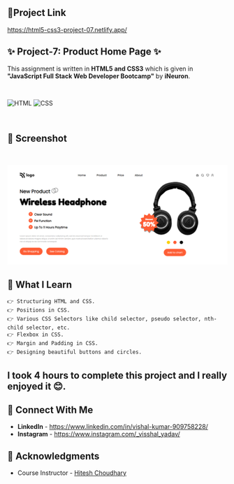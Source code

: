 ## 🔗Project Link
https://html5-css3-project-07.netlify.app/


## ✨ Project-7: Product Home Page ✨

This assignment is written in **HTML5 and CSS3** which is given in **"JavaScript Full Stack Web Developer Bootcamp"** by **iNeuron**.

<br>

![HTML](https://img.shields.io/badge/html5%20-%23E34F26.svg?&style=for-the-badge&logo=html5&logoColor=white) ![CSS](https://img.shields.io/badge/css3%20-%231572B6.svg?&style=for-the-badge&logo=css3&logoColor=white)

<br>

## 📌 Screenshot

<br>

![Screenshot](./asset/screenshot.png "Template Screenshot")


## 📌 What I Learn
    👉 Structuring HTML and CSS.
    👉 Positions in CSS.
    👉 Various CSS Selectors like child selector, pseudo selector, nth-child selector, etc.
    👉 Flexbox in CSS.
    👉 Margin and Padding in CSS.
    👉 Designing beautiful buttons and circles.

## I took 4 hours to complete this project and I really enjoyed it 😊.

## 💬 Connect With Me

- **LinkedIn** - https://www.linkedin.com/in/vishal-kumar-909758228/
- **Instagram** - https://www.instagram.com/_visshal_yadav/

## 📌 Acknowledgments

- Course Instructor - [Hitesh Choudhary](https://github.com/hiteshchoudhary)
